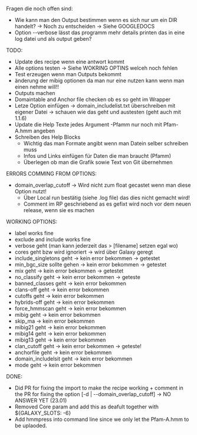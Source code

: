 Fragen die noch offen sind:
- Wie kann man den Output bestimmen wenn es sich nur um ein DIR handelt? -> Noch zu entscheiden -> Siehe GOOGLEDOCS
- Option --verbose lässt das programm mehr details printen das in eine log datei und als output geben?

TODO:
- Update des recipe wenn eine antwort kommt 
- Alle options testen -> Siehe WOKRING OPTINS welceh noch fehlen
- Test erzeugen wenn man Outputs bekommt
- änderung der mibig optionen da man nur eine nutzen kann wenn man einen nehme will!!
- Outputs machen
- Domaintable and Anchor file checken ob es so geht im Wrapper
- Letze Option einfügen -> domain_includelist.txt überschreiben mit eigener Datei -> schauen wie das geht und austesten (geht auch mit 1.1.6)
- Update die Help Texte jedes Argument
    -Pfamm nur noch mit Pfam-A.hmm angeben 
- Schreiben des Help Blocks 
    - Wichtig das man Formate angibt wenn man Datein selber schreiben muss
    - Infos und Links einfügen für Daten die man braucht (Pfamm)
    - Überlegen ob man die Grafik sowie Text von Git übernehmen

ERRORS COMMING FROM OPTIONS:
- domain_overlap_cutoff -> Wird nicht zum float gecastet wenn man diese Option nutzt!
    - Über Local run bestätig (siehe .log file) das dies nicht gemacht wird!
    - Comment im RP geschriebend as es gefixt wird noch vor dem neuen release, wenn sie es machen

WORKING OPTIONS:
- label works fine 
- exclude and include works fine 
- verbose geht (man kann jederzeit das > [filename] setzen egal wo)
- cores geht bzw wird ignoriert -> wird über Galaxy geregt
- include_singletons geht -> kein error bekommen -> getestet
- min_bgc_size sollte gehen -> kein error bekommen -> getestet
- mix geht -> kein error bekommen -> getestet
- no_classify geht -> kein error bekommen -> geteste
- banned_classes geht -> kein error bekommen
- clans-off geht -> kein error bekommen
- cutoffs geht -> kein error bekommen
- hybrids-off geht -> kein error bekommen
- force_hmmscan geht -> kein error bekommen
- mibig geht -> kein error bekommen
- skip_ma -> kein error bekommen
- mibig21 geht -> kein error bekommen
- mibig14 geht -> kein error bekommen
- mibig13 geht -> kein error bekommen
- clan_cutoff geht -> kein error bekommen -> geteste!
- anchorfile geht -> kein error bekommen
- domain_includelsit geht -> kein error bekommen
- mode geht -> kein error bekommen

DONE:
- Did PR for fixing the import to make the recipe working + comment in the PR for fixing the option [-d | --domain_overlap_cutoff] -> NO ANSWER YET (23.01)
- Removed Core param and add this as deafult together with \${GALAXY_SLOTS: -6}
- Add hmmpress into command line since we only let the Pfam-A.hmm to be uplaoded. 